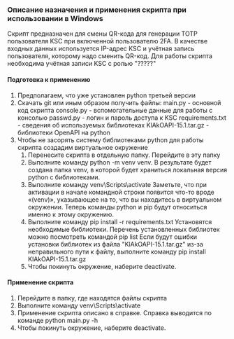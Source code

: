 ### Описание назначения и применения скрипта при использовании в Windows
Скрипт предназначен для смены QR-кода для генерации TOTP пользователя KSC при включенной пользователю 2FA. 
В качестве входных данных используется IP-адрес KSC и учётная запись пользователя, которому надо сменить QR-код.
Для работы скрипта необходима учётная записи KSC с ролью "?????"
#### Подготовка к применению
1. Предполагаем, что уже установлен python третьей версии
2. Скачать git или иным образом получить файлы:
main.py - основной код скрипта
console.py - вспомогательные данные для работы с консолью
passwd.py - логин и пароль доступа к KSC
requirements.txt - сведения об используемых библиотеках
KlAkOAPI-15.1.tar.gz - библиотеки OpenAPI на python 
3. Чтобы не засорять систему библиотеками python для работы скрипта создадим виртуальное окружение
   1. Перенесите скрипта в отдельную папку. Перейдите в эту папку 
   2. Выполните команду python -m venv venv. В результате будет создана папка venv, в которой будет храниться локальная
версия python с библиотеками.
   3. Выполните команду venv\Scripts\activate
   Заметьте, что при активации в начале командной строки появится 
   что-то вроде «(venv)», указывающее на то, что вы находитесь в виртуальном окружении. 
   Теперь команды python и pip будут относиться именно к этому окружению.
   4. Выполните команду pip install -r requirements.txt
   Установятся необходимые библиотеки. Перечень установленных библиотек можно посмотреть
   командой pip list
   Если будут ошибки установки библиотек из файла "KlAkOAPI-15.1.tar.gz" из-за неправильного
   пути к файлу, выполните команду pip install KlAkOAPI-15.1.tar.gz
   5. Чтобы покинуть окружение, наберите deactivate.
#### Применение скрипта 
1. Перейдите в папку, где находятся файлы скрипта
2. Выполните команду venv\Scripts\activate
3. Применение скрипта описано в справке. Справка выводится по команде python main.py -h
4. Чтобы покинуть окружение, наберите deactivate.